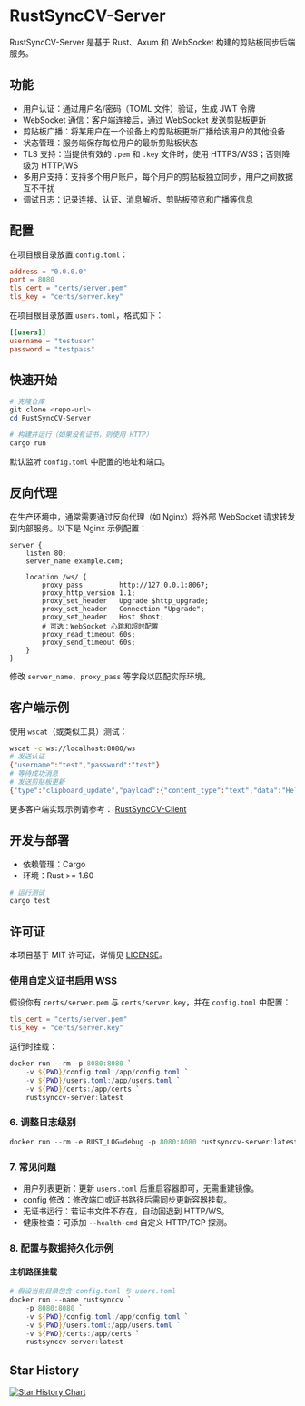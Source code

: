 # RustSyncCV-Server

RustSyncCV-Server 是基于 Rust、Axum 和 WebSocket 构建的剪贴板同步后端服务。

## 功能

- 用户认证：通过用户名/密码（TOML 文件）验证，生成 JWT 令牌
- WebSocket 通信：客户端连接后，通过 WebSocket 发送剪贴板更新
- 剪贴板广播：将某用户在一个设备上的剪贴板更新广播给该用户的其他设备
- 状态管理：服务端保存每位用户的最新剪贴板状态
- TLS 支持：当提供有效的 `.pem` 和 `.key` 文件时，使用 HTTPS/WSS；否则降级为 HTTP/WS
- 多用户支持：支持多个用户账户，每个用户的剪贴板独立同步，用户之间数据互不干扰
- 调试日志：记录连接、认证、消息解析、剪贴板预览和广播等信息

## 配置

在项目根目录放置 `config.toml`：

```toml
address = "0.0.0.0"
port = 8080
tls_cert = "certs/server.pem"
tls_key = "certs/server.key"
```

在项目根目录放置 `users.toml`，格式如下：

```toml
[[users]]
username = "testuser"
password = "testpass"
```

## 快速开始

```powershell
# 克隆仓库
git clone <repo-url>
cd RustSyncCV-Server

# 构建并运行（如果没有证书，则使用 HTTP）
cargo run
```

默认监听 `config.toml` 中配置的地址和端口。

## 反向代理

在生产环境中，通常需要通过反向代理（如 Nginx）将外部 WebSocket 请求转发到内部服务。以下是 Nginx 示例配置：

```nginx
server {
    listen 80;
    server_name example.com;

    location /ws/ {
        proxy_pass         http://127.0.0.1:8067;
        proxy_http_version 1.1;
        proxy_set_header   Upgrade $http_upgrade;
        proxy_set_header   Connection "Upgrade";
        proxy_set_header   Host $host;
        # 可选：WebSocket 心跳和超时配置
        proxy_read_timeout 60s;
        proxy_send_timeout 60s;
    }
}
```

修改 `server_name`、`proxy_pass` 等字段以匹配实际环境。

## 客户端示例

使用 `wscat`（或类似工具）测试：

```bash
wscat -c ws://localhost:8080/ws
# 发送认证
{"username":"test","password":"test"}
# 等待成功消息
# 发送剪贴板更新
{"type":"clipboard_update","payload":{"content_type":"text","data":"Hello from CLI","sender_device_id":"device1"}}
```
更多客户端实现示例请参考： [RustSyncCV-Client](https://github.com/Dr1mH4X/RustSyncCV-Client)

## 开发与部署

- 依赖管理：Cargo
- 环境：Rust >= 1.60

```powershell
# 运行测试
cargo test
```

## 许可证

本项目基于 MIT 许可证，详情见 [LICENSE](LICENSE)。

### 使用自定义证书启用 WSS

假设你有 `certs/server.pem` 与 `certs/server.key`，并在 `config.toml` 中配置：

```toml
tls_cert = "certs/server.pem"
tls_key = "certs/server.key"
```

运行时挂载：

```powershell
docker run --rm -p 8080:8080 `
    -v ${PWD}/config.toml:/app/config.toml `
    -v ${PWD}/users.toml:/app/users.toml `
    -v ${PWD}/certs:/app/certs `
    rustsynccv-server:latest
```

### 6. 调整日志级别

```powershell
docker run --rm -e RUST_LOG=debug -p 8080:8080 rustsynccv-server:latest
```

### 7. 常见问题

- 用户列表更新：更新 `users.toml` 后重启容器即可，无需重建镜像。
- config 修改：修改端口或证书路径后需同步更新容器挂载。
- 无证书运行：若证书文件不存在，自动回退到 HTTP/WS。
- 健康检查：可添加 `--health-cmd` 自定义 HTTP/TCP 探测。

### 8. 配置与数据持久化示例

#### 主机路径挂载

```powershell
# 假设当前目录包含 config.toml 与 users.toml
docker run --name rustsynccv `
    -p 8080:8080 `
    -v ${PWD}/config.toml:/app/config.toml `
    -v ${PWD}/users.toml:/app/users.toml `
    -v ${PWD}/certs:/app/certs `
    rustsynccv-server:latest
```

## Star History

[![Star History Chart](https://api.star-history.com/svg?repos=Dr1mH4X/RustSyncCV-Client,Dr1mH4X/RustSyncCV-Server&type=Date)](https://www.star-history.com/#Dr1mH4X/RustSyncCV-Client&Dr1mH4X/RustSyncCV-Server&Date)
